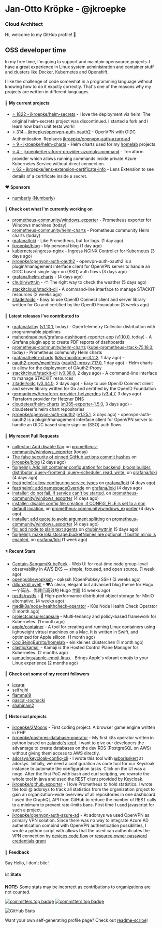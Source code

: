 # Jan-Otto Kröpke - @jkroepke
### Cloud Architect 

Hi, welcome to my GitHub profile! 👋

## OSS developer time
In my free time, I'm going to support and maintain opensource projects. I have a great experience in Linux system administration and container stuff and clusters like Docker, Kubernetes and Openshift.

I like the challenge of code somewhat in a programming language without knowing how to do it exactly correctly. That's one of the reasons why my projects are written in different languages.

#### 🌱 My current projects
- [⭐️ 1822 - jkroepke/helm-secrets](https://github.com/jkroepke/helm-secrets) - I love the deployment via helm. The original helm-secrets project was discontinued. I started a fork and I learn how bash unit tests work!
- [⭐️ 314 - jkroepke/openvpn-auth-oauth2](https://github.com/jkroepke/openvpn-auth-oauth2) - OpenVPN with OIDC Authentication. Replaces  [jkroepke/openvpn-auth-azure-ad](https://github.com/jkroepke/openvpn-auth-azure-ad) 
- [⭐️ 9 - jkroepke/helm-charts](https://github.com/jkroepke/helm-charts) - Helm charts used for my [homelab](https://github.com/jkroepke/homelab) projects.
- [⭐️ 4 - jkroepke/terraform-provider-azureakscommand](https://github.com/jkroepke/terraform-provider-azureakscommand) - Terraform provider which allows running commands inside private Azure Kubernetes Service without direct connection.
- [⭐️ 62 - jkroepke/lens-extension-certificate-info](https://github.com/jkroepke/lens-extension-certificate-info) - Lens Extension to see details of a certificate inside a secret.

#### ❤️ Sponsors

- [numberly (Numberly)](https://github.com/numberly)


#### 👷 Check out what I'm currently working on

- [prometheus-community/windows_exporter](https://github.com/prometheus-community/windows_exporter) - Prometheus exporter for Windows machines (today)
- [prometheus-community/helm-charts](https://github.com/prometheus-community/helm-charts) - Prometheus community Helm charts (today)
- [grafana/loki](https://github.com/grafana/loki) - Like Prometheus, but for logs. (1 day ago)
- [jkroepke/blog](https://github.com/jkroepke/blog) - My personal blog (1 day ago)
- [kubernetes/ingress-nginx](https://github.com/kubernetes/ingress-nginx) - Ingress NGINX Controller for Kubernetes (3 days ago)
- [jkroepke/openvpn-auth-oauth2](https://github.com/jkroepke/openvpn-auth-oauth2) - openvpn-auth-oauth2 is a plugin/management interface client for OpenVPN server to handle an OIDC based single sign-on (SSO) auth flows (3 days ago)
- [grafana/helm-charts](https://github.com/grafana/helm-charts) -  (4 days ago)
- [chubin/wttr.in](https://github.com/chubin/wttr.in) - :partly_sunny: The right way to check the weather (5 days ago)
- [stackitcloud/stackit-cli](https://github.com/stackitcloud/stackit-cli) - A command-line interface to manage STACKIT resources (2 weeks ago)
- [zitadel/oidc](https://github.com/zitadel/oidc) - Easy to use OpenID Connect client and server library written for Go and certified by the OpenID Foundation (3 weeks ago)

#### 🔭 Latest releases I've contributed to

- [grafana/alloy](https://github.com/grafana/alloy) ([v1.10.1](https://github.com/grafana/alloy/releases/tag/v1.10.1), today) - OpenTelemetry Collector distribution with programmable pipelines
- [mahendrapaipuri/grafana-dashboard-reporter-app](https://github.com/mahendrapaipuri/grafana-dashboard-reporter-app) ([v1.10.0](https://github.com/mahendrapaipuri/grafana-dashboard-reporter-app/releases/tag/v1.10.0), today) - A Grafana plugin app to create PDF reports of dashboards
- [prometheus-community/helm-charts](https://github.com/prometheus-community/helm-charts) ([kube-prometheus-stack-75.18.0](https://github.com/prometheus-community/helm-charts/releases/tag/kube-prometheus-stack-75.18.0), today) - Prometheus community Helm charts
- [grafana/helm-charts](https://github.com/grafana/helm-charts) ([k8s-monitoring-3.2.3](https://github.com/grafana/helm-charts/releases/tag/k8s-monitoring-3.2.3), 1 day ago) - 
- [oauth2-proxy/manifests](https://github.com/oauth2-proxy/manifests) ([oauth2-proxy-7.17.0](https://github.com/oauth2-proxy/manifests/releases/tag/oauth2-proxy-7.17.0), 1 day ago) - Helm charts to allow for the deployment of OAuth2-Proxy
- [stackitcloud/stackit-cli](https://github.com/stackitcloud/stackit-cli) ([v0.38.0](https://github.com/stackitcloud/stackit-cli/releases/tag/v0.38.0), 2 days ago) - A command-line interface to manage STACKIT resources
- [zitadel/oidc](https://github.com/zitadel/oidc) ([v3.44.0](https://github.com/zitadel/oidc/releases/tag/v3.44.0), 2 days ago) - Easy to use OpenID Connect client and server library written for Go and certified by the OpenID Foundation
- [germanbrew/terraform-provider-hetznerdns](https://github.com/germanbrew/terraform-provider-hetznerdns) ([v3.4.7](https://github.com/germanbrew/terraform-provider-hetznerdns/releases/tag/v3.4.7), 3 days ago) - Terraform provider for Hetzner DNS
- [cloudeteer/helm-charts](https://github.com/cloudeteer/helm-charts) ([m365-exporter-1.5.0](https://github.com/cloudeteer/helm-charts/releases/tag/m365-exporter-1.5.0), 3 days ago) - cloudeteer's helm chart repositories
- [jkroepke/openvpn-auth-oauth2](https://github.com/jkroepke/openvpn-auth-oauth2) ([v1.25.1](https://github.com/jkroepke/openvpn-auth-oauth2/releases/tag/v1.25.1), 3 days ago) - openvpn-auth-oauth2 is a plugin/management interface client for OpenVPN server to handle an OIDC based single sign-on (SSO) auth flows

#### 🔨 My recent Pull Requests

- [collector: Add disable flag](https://github.com/prometheus-community/windows_exporter/pull/2165) on [prometheus-community/windows_exporter](https://github.com/prometheus-community/windows_exporter) (today)
- [The false security of pinned GitHub actions commit hashes](https://github.com/jkroepke/blog/pull/1) on [jkroepke/blog](https://github.com/jkroepke/blog) (2 days ago)
- [fix(helm): Add init container configuration for backend, bloom builder, distributor, query-frontend, query-scheduler, read, write.](https://github.com/grafana/loki/pull/18709) on [grafana/loki](https://github.com/grafana/loki) (4 days ago)
- [feat(helm): allow configuring service types](https://github.com/grafana/loki/pull/18708) on [grafana/loki](https://github.com/grafana/loki) (4 days ago)
- [feat(helm): add namespaceOverride](https://github.com/grafana/loki/pull/18707) on [grafana/loki](https://github.com/grafana/loki) (4 days ago)
- [installer: do not fail, if service can't be started.](https://github.com/prometheus-community/windows_exporter/pull/2163) on [prometheus-community/windows_exporter](https://github.com/prometheus-community/windows_exporter) (4 days ago)
- [installer: disable config file creation, if CONFIG_FILE is set to a non default location.](https://github.com/prometheus-community/windows_exporter/pull/2162) on [prometheus-community/windows_exporter](https://github.com/prometheus-community/windows_exporter) (4 days ago)
- [installer: add quote to avoid argument splitting](https://github.com/prometheus-community/windows_exporter/pull/2161) on [prometheus-community/windows_exporter](https://github.com/prometheus-community/windows_exporter) (4 days ago)
- [fix: add node to plain text agents](https://github.com/chubin/wttr.in/pull/1117) on [chubin/wttr.in](https://github.com/chubin/wttr.in) (5 days ago)
- [fix(helm): make loki.storage.bucketNames are optional, if builtin minio is enabled.](https://github.com/grafana/loki/pull/18653) on [grafana/loki](https://github.com/grafana/loki) (1 week ago)

#### ⭐ Recent Stars

- [Captain-Sangam/KubePeek](https://github.com/Captain-Sangam/KubePeek) - Web UI for real-time node group-level observability in AWS EKS — simple, focused, and open source. (1 week ago)
- [openpubkey/opkssh](https://github.com/openpubkey/opkssh) - opkssh (OpenPubkey SSH) (3 weeks ago)
- [dillonzq/LoveIt](https://github.com/dillonzq/LoveIt) - ❤️A clean, elegant but advanced blog theme for Hugo 一个简洁、优雅且高效的 Hugo 主题 (4 weeks ago)
- [rustfs/rustfs](https://github.com/rustfs/rustfs) - 🚀 High-performance distributed object storage for MinIO  alternative. (4 weeks ago)
- [medik8s/node-healthcheck-operator](https://github.com/medik8s/node-healthcheck-operator) - K8s Node Health Check Operator (1 month ago)
- [projectcapsule/capsule](https://github.com/projectcapsule/capsule) - Multi-tenancy and policy-based framework for Kubernetes. (1 month ago)
- [apple/container](https://github.com/apple/container) - A tool for creating and running Linux containers using lightweight virtual machines on a Mac. It is written in Swift, and optimized for Apple silicon.  (1 month ago)
- [CoolBeingBurrito/homelab](https://github.com/CoolBeingBurrito/homelab) - ein kleines clüsterchen (1 month ago)
- [clastix/kamaji](https://github.com/clastix/kamaji) - Kamaji is the Hosted Control Plane Manager for Kubernetes. (2 months ago)
- [samuelngs/apple-emoji-linux](https://github.com/samuelngs/apple-emoji-linux) - Brings Apple's vibrant emojis to your Linux experience (2 months ago)

#### 👯 Check out some of my recent followers

- [lexagr](https://github.com/lexagr)
- [seifrajhi](https://github.com/seifrajhi)
- [flamma19](https://github.com/flamma19)
- [pascal-sochacki](https://github.com/pascal-sochacki)
- [shahinam2](https://github.com/shahinam2)

#### 📜 Historical projects
- [jkroepke/2Moons](https://github.com/jkroepke/2Moons) - First coding project. A browser game engine written in PHP
- [jkroepke/postgres-database-operator](https://github.com/jkroepke/postgres-database-operator) - My first k8s operator written in python based on [zalando's kopf](https://github.com/zalando-incubator/kopf). I want to give our developers the advantage to create databases on the dev RDS (PostgreSQL on AWS) without giving them access to AWS directly.
- [adorsys/keycloak-config-cli](https://github.com/adorsys/keycloak-config-cli) - I wrote this tool with [@borisskert](https://github.com/borisskert) at adorsys. Initially, we need a configuration as code tool for our Keycloak instance to automate the configuration tasks. Click on the UI was a nogo. After the first PoC with bash and curl scripting, we rewrote the whole tool in java and used the REST client provided by Keycloak.
- [jkroepke/github_exporter](https://github.com/jkroepke/github_exporter) - I love Prometheus to hold statistics. I wrote the tool @ adorsys to track all statistics from the organization project to gain an organization-wide overview of all repositories in one dashboard. I used the GraphQL API from GitHub to reduce the number of REST calls to a minimum to prevent rate-limits bans. First time I used javascript for such a project.
- [jkroepke/openvpn-auth-azure-ad](https://github.com/jkroepke/openvpn-auth-azure-ad) - At adorsys we used OpenVPN as primary VPN solution. Since there was no way to integrate Azure AD authentication combind with OpenVPN authentication possiblities, I wrote a python script with allows that the used can authenticates the VPN connection by [devices code flow](https://docs.microsoft.com/en-us/azure/active-directory/develop/v2-oauth2-device-code) or [resource owner password credentials grant](https://docs.microsoft.com/en-us/azure/active-directory/develop/v2-oauth-ropc)

#### 💬 Feedback

Say Hello, I don't bite!

#### 📈 Stats

**NOTE:** Some stats may be incorrect as contributions to organizations
are not counted.

[![committers.top badge](https://user-badge.committers.top/germany/jkroepke.svg)](https://user-badge.committers.top/germany/jkroepke)
[![committers.top badge](https://user-badge.committers.top/germany_public/jkroepke.svg)](https://user-badge.committers.top/germany_public/jkroepke)

![GitHub Stats](https://github-readme-stats.vercel.app/api?username=jkroepke&count_private=false&theme=tokyonight&show_icons=true)

Want your own self-generating profile page? Check out [readme-scribe](https://github.com/muesli/readme-scribe)!
